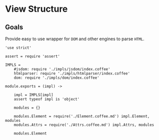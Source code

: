 View Structure
==============

Goals
-----

Provide easy to use wrapper for `DOM` and other engines to parse `HTML`.

	'use strict'

	assert = require 'assert'

	IMPLS =
		#jsdom: require './impls/jsdom/index.coffee'
		htmlparser: require './impls/htmlparser/index.coffee'
		dom: require './impls/dom/index.coffee'

	module.exports = (impl) ->

		impl = IMPLS[impl]
		assert typeof impl is 'object'

		modules = {}

		modules.Element = require('./Element.coffee.md') impl.Element, modules
		modules.Attrs = require('./Attrs.coffee.md') impl.Attrs, modules

		modules.Element